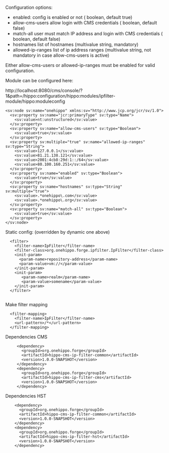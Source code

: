 Configuration options:

* enabled: config is enabled or not ( boolean, default true)
* allow-cms-users allow login with CMS credentials ( boolean, default false)
* match-all user must match IP address and login with CMS credentials ( boolean, default false)
* hostnames list of hostnames (multivalue string, mandatory)
* allowed-ip-ranges list of ip address ranges (multivalue string, not mandatory in case allow-cms-users is active)


Either allow-cms-users or allowed-ip-ranges must be enabled for valid configuration.


Module can be configured here:

http://localhost:8080/cms/console/?1&path=/hippo:configuration/hippo:modules/ipfilter-module/hippo:moduleconfig
```
<sv:node sv:name="onehippo" xmlns:sv="http://www.jcp.org/jcr/sv/1.0">
  <sv:property sv:name="jcr:primaryType" sv:type="Name">
    <sv:value>nt:unstructured</sv:value>
  </sv:property>
  <sv:property sv:name="allow-cms-users" sv:type="Boolean">
    <sv:value>true</sv:value>
  </sv:property>
  <sv:property sv:multiple="true" sv:name="allowed-ip-ranges" sv:type="String">
    <sv:value>127.0.0.1</sv:value>
    <sv:value>81.21.138.121</sv:value>
    <sv:value>2001:4cb8:29d:1::/64</sv:value>
    <sv:value>80.100.160.251</sv:value>
  </sv:property>
  <sv:property sv:name="enabled" sv:type="Boolean">
    <sv:value>true</sv:value>
  </sv:property>
  <sv:property sv:name="hostnames" sv:type="String" sv:multiple="true">
    <sv:value>.*onehippo\.com</sv:value>
    <sv:value>.*onehippo\.org</sv:value>
  </sv:property>
  <sv:property sv:name="match-all" sv:type="Boolean">
    <sv:value>true</sv:value>
  </sv:property>
</sv:node>

```
Static config: (overridden by dynamic one above)
```
  <filter>
    <filter-name>IpFilter</filter-name>
    <filter-class>org.onehippo.forge.ipfilter.IpFilter</filter-class>
    <init-param>
      <param-name>repository-address</param-name>
      <param-value>vm://</param-value>
    </init-param>
    <init-param>
       <param-name>realm</param-name>
       <param-value>somename</param-value>
    </init-param>
  </filter>


```
Make filter mapping
```
  <filter-mapping>
    <filter-name>IpFilter</filter-name>
    <url-pattern>/*</url-pattern>
  </filter-mapping>

```
Dependencies CMS

```
     <dependency>
       <groupId>org.onehippo.forge</groupId>
       <artifactId>hippo-cms-ip-filter-common</artifactId>
       <version>1.0.0-SNAPSHOT</version>
     </dependency>
     <dependency>
       <groupId>org.onehippo.forge</groupId>
       <artifactId>hippo-cms-ip-filter-cms</artifactId>
       <version>1.0.0-SNAPSHOT</version>
     </dependency>
```

Dependencies HST

```
    <dependency>
      <groupId>org.onehippo.forge</groupId>
      <artifactId>hippo-cms-ip-filter-common</artifactId>
      <version>1.0.0-SNAPSHOT</version>
    </dependency>
    <dependency>
      <groupId>org.onehippo.forge</groupId>
      <artifactId>hippo-cms-ip-filter-hst</artifactId>
      <version>1.0.0-SNAPSHOT</version>
    </dependency>
```
